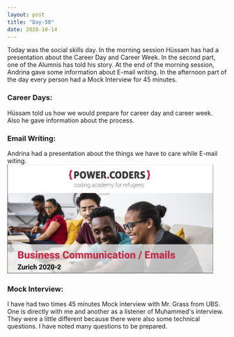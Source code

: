 ```yaml
---
layout: post
title: "Day-50"
date: 2020-10-14
---
```

Today was the social skills day. In the morning session Hüssam has had a presentation about the Career Day and Career Week. In the second part, one of the Alumnis has told his story. At the end of the morning session, Andrina gave some information about E-mail writing. In the afternoon part of the day  every person had a Mock Interview for 45 minutes.



<h3> Career Days: </h3>
Hüssam told us how we would prepare for career day and career week. Also he gave information about the process.



<h3> Email Writing: </h3>
Andrina had a presentation about the things we have to care while E-mail witing.



<img src="/Images/email50.png" alt="day50Social" height="250">



<h3> Mock Interview: </h3>
I have had two times 45 minutes Mock interview with Mr. Grass from UBS. One is directly with me and another as a listener of Muhammed's interview. They were a little different because there were also some technical questions. I have noted many questions to be prepared.
